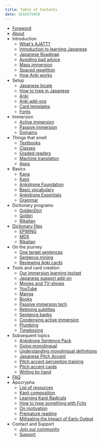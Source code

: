 ```yaml
---
title: Table of Contents
date: 1616375454
---
```


* [Foreword](foreword.html)
* [About](about-this-site.html)
* Introduction
  * [What's AJATT?](whats-ajatt.html)
  * [Introduction to learning Japanese](introduction-to-learning-japanese.html)
  * [Japanese Roadmap](roadmap.html)
  * [Avoiding bad advice](bad-advice.html)
  * [Mass immersion](mass-immersion.html)
  * [Spaced repetition](spaced-repetition.html)
  * [How Anki works](how-anki-works.html)
* Setup
  * [Japanese locale](japanese-locale.html)
  * [How to type in Japanese](how-to-type-in-japanese.html)
  * [Anki](setting-up-anki.html)
  * [Anki add-ons](useful-anki-add-ons-for-japanese.html)
  * [Card templates](discussing-various-card-templates.html)
  * [Fonts](japanese-fonts.html)
* Immersion
  * [Active immersion](active-immersion.html)
  * [Passive immersion](passive-immersion.html)
  * [Domains](language-domains.html)
* Things that smell
  * [Textbooks](are-textbooks-bad.html)
  * [Classes](classes.html)
  * [Graded readers](what-do-you-think-about-graded-readers.html)
  * [Machine translation](could-machine-translation-be-useful-to-language-learners.html)
  * [Apps](why-shouldnt-i-just-keep-using-an-app-instead.html)
* Basics
  * [Kana](learning-kana-in-two-days.html)
  * [Kanji](learning-kanji.html)
  * [Ankidrone Foundation](jp1k-anki-deck.html)
  * [Basic vocabulary](basic-vocabulary.html)
  * [Ankidrone Essentials](ankidrone-essentials.html)
  * [Grammar](learning-grammar.html)
* Dictionary programs
  * [GoldenDict](setting-up-goldendict.html)
  * [Qolibri](setting-up-qolibri.html)
  * [Rikaitan](setting-up-yomichan.html)
* [Dictionary files](yomichan-and-epwing-dictionaries.html)
  * [EPWING](epwing-dictionaries.html)
  * [MDX](mdx-dictionaries.html)
  * [Rikaitan](rikaitan-dictionaries.html)
* On the journey
  * [One target sentences](one-target-sentences.html)
  * [Sentence mining](sentence-mining.html)
  * [Reviewing Anki cards](how-to-review.html)
* Tools and card creation
  * [Our immersion learning toolset](our-immersion-learning-toolset.html)
  * [Japanese support add-on](anki-japanese-support.html)
  * [Movies and TV-shows](mining-from-movies-and-tv-shows.html)
  * [YouTube](immersion-with-youtube.html)
  * [Manga](mining-from-manga.html)
  * [Books](reading-books.html)
  * [Passive immersion tech](passive-listening.html)
  * [Retiming subtitles](retiming-subtitles.html)
  * [Sentence banks](cross-profile-search-and-import.html)
  * [Condensing active immersion](condensing-active-immersion.html)
  * [Plumbing](plumbing-for-language-learners.html)
  * [Timeboxing](timeboxing.html)
* Subsequent topics
  * [Ankidrone Sentence Pack](ankidrone-sentence-pack.html)
  * [Going monolingual](going-monolingual.html)
  * [Understanding monolingual definitions](understanding-monolingual-definitions.html)
  * [Japanese Pitch Accent](japanese-pitch-accents.html)
  * [Pitch accent perception training](pitch-accent-perception.html)
  * [Pitch accent cards](how-should-i-grade-cards-once-i-add-pitch-accent.html)
  * [Writing by hand](writing-japanese.html)
* [FAQ](tag_faq.html)
* Apocrypha
  * [List of resources](resources.html)
  * [Kanji composition](kanji-composition-in-relation-to-reading-japanese.html)
  * [Learning Kanji Radicals](learning-kanji-radicals.html)
  * [How to type something with Fcitx](how-to-type-x-with-fcitx.html)
  * [On motivation](im-not-motivated-and-dont-enjoy-learning-japanese.html)
  * [Premature reading](why-does-premature-reading-cripple-phonetic-awareness.html)
  * [Mitigating the Impact of Early Output](mitigating-the-impact-of-early-output.html)
* Contact and Support
  * [Join our community](join-our-community.html)
  * [Support](donating-to-tatsumoto.html)

